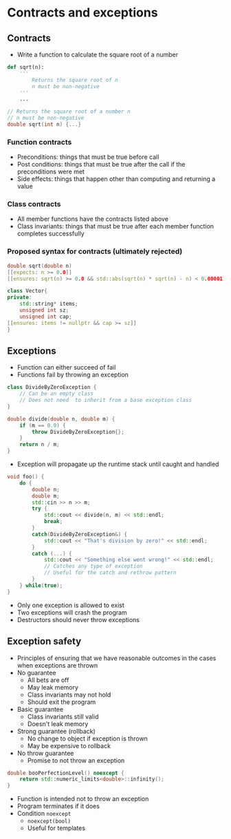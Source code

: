 # Contracts and exceptions

## Contracts

- Write a function to calculate the square root of a number

```Python
def sqrt(n):
    '''
        Returns the square root of n
        n must be non-negative
    '''
    ...
```

```C++
// Returns the square root of a number n
// n must be non-negative
double sqrt(int n) {...}
```

### Function contracts

- Preconditions: things that must be true before call
- Post conditions: things that must be true after the call if the preconditions were met
- Side effects: things that happen other than computing and returning a value

### Class contracts

- All member functions have the contracts listed above
- Class invariants: things that must be true after each member function completes successfully

### Proposed syntax for contracts (ultimately rejected)

```C++
double sqrt(double n)
[[expects: n >= 0.0]]
[[ensures: sqrt(n) >= 0.0 && std::abs(sqrt(n) * sqrt(n) - n) < 0.00001]]

class Vector{
private:
    std::string* items;
    unsigned int sz;
    unsigned int cap;
[[ensures: items != nullptr && cap >= sz]]
}
```

## Exceptions

- Function can either succeed of fail
- Functions fail by throwing an exception

```C++
class DivideByZeroException {
    // Can be an empty class
    // Does not need  to inherit from a base exception class
}

double divide(double n, double m) {
    if (m == 0.0) {
        throw DivideByZeroException{};
    }
    return n / m;
}
```

- Exception will propagate up the runtime stack until caught and handled

```C++
void foo() {
    do {
        double n;
        double m;
        std::cin >> n >> m;
        try {
            std::cout << divide(n, m) << std::endl;
            break;
        }
        catch(DivideByZeroException&) {
            std::cout << "That's division by zero!" << std::endl;
        }
        catch (...) {
            std::cout << "Something else went wrong!" << std::endl;
            // Catches any type of exception
            // Useful for the catch and rethrow pattern
        }
    } while(true);
}
```

- Only one exception is allowed to exist
- Two exceptions will crash the program
- Destructors should never throw exceptions

## Exception safety

- Principles of ensuring that we have reasonable outcomes in the cases when exceptions are thrown
- No guarantee
    - All bets are off
    - May leak memory
    - Class invariants may not hold
    - Should exit the program
- Basic guarantee
    - Class invariants still valid
    - Doesn't leak memory
- Strong guarantee (rollback)
    - No change to object if exception is thrown
    - May be expensive to rollback
- No throw guarantee
    - Promise to not throw an exception

```C++
double booPerfectionLevel() noexcept {
    return std::numeric_limits<double>::infinity();
}
```

- Function is intended not to throw an exception
- Program terminates if it does
- Condition `noexcept`
    - `noexcept(bool)`
    - Useful for templates